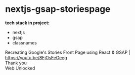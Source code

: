 # nextjs-gsap-storiespage

**tech stack in project:** <br>

- nextjs <br>
- gsap <br>
- classnames <br>

Recreating Google's Stories Front Page using React & GSAP | https://youtu.be/8FjOsFeGeeg <br>
Thank you <br>
Web Unlocked

